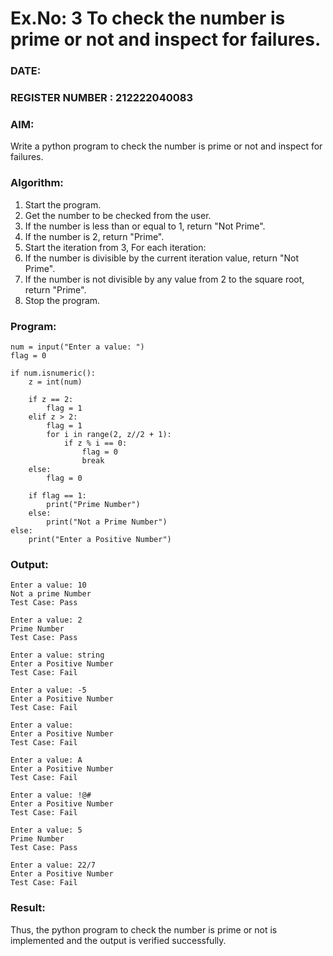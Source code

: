 # Ex.No: 3 To check the number is prime or not and inspect for failures.
 
### DATE:                                                                            
### REGISTER NUMBER : 212222040083
### AIM: 
Write a python program to check the number is prime or not and inspect for failures.
 
### Algorithm:
1. Start the program.
2. Get the number to be checked from the user.
3. If the number is less than or equal to 1, return "Not Prime".
4. If the number is 2, return "Prime".
5. Start the iteration from 3, For each iteration:
6. If the number is divisible by the current iteration value, return "Not Prime".
7. If the number is not divisible by any value from 2 to the square root, return "Prime".
8. Stop the program.

### Program:
```
num = input("Enter a value: ")
flag = 0

if num.isnumeric():
    z = int(num)
    
    if z == 2:  
        flag = 1
    elif z > 2:
        flag = 1  
        for i in range(2, z//2 + 1):  
            if z % i == 0:  
                flag = 0
                break
    else:
        flag = 0
        
    if flag == 1:
        print("Prime Number")
    else:
        print("Not a Prime Number")
else:
    print("Enter a Positive Number")
```
### Output:
```
Enter a value: 10 
Not a prime Number 
Test Case: Pass 

Enter a value: 2 
Prime Number 
Test Case: Pass 

Enter a value: string 
Enter a Positive Number 
Test Case: Fail 

Enter a value: -5 
Enter a Positive Number 
Test Case: Fail 

Enter a value: 
Enter a Positive Number 
Test Case: Fail 

Enter a value: A 
Enter a Positive Number 
Test Case: Fail 

Enter a value: !@# 
Enter a Positive Number 
Test Case: Fail 

Enter a value: 5 
Prime Number 
Test Case: Pass 

Enter a value: 22/7 
Enter a Positive Number 
Test Case: Fail
```
### Result:
Thus, the python program to check the number is prime or not is implemented and the output is verified successfully.
